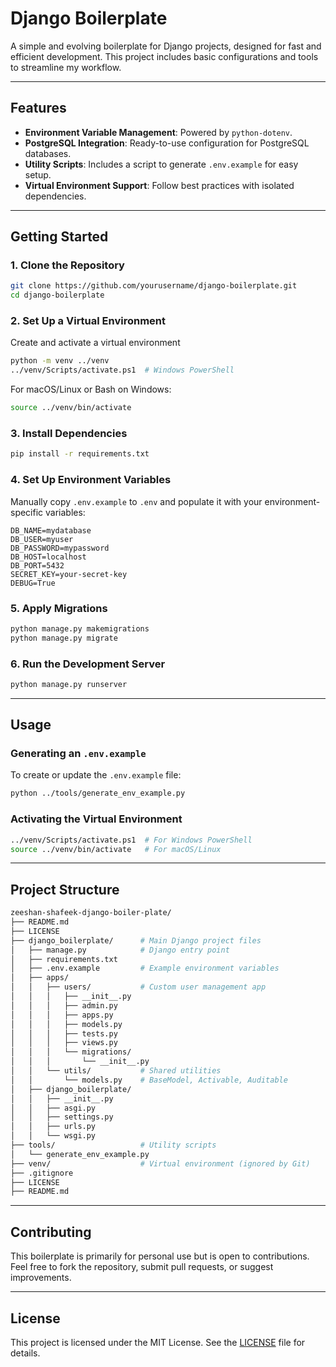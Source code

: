 # Django Boilerplate

A simple and evolving boilerplate for Django projects, designed for fast and efficient development. This project includes basic configurations and tools to streamline my workflow.

---

## Features
- **Environment Variable Management**: Powered by `python-dotenv`.
- **PostgreSQL Integration**: Ready-to-use configuration for PostgreSQL databases.
- **Utility Scripts**: Includes a script to generate `.env.example` for easy setup.
- **Virtual Environment Support**: Follow best practices with isolated dependencies.

---

## Getting Started

### 1. Clone the Repository
```bash
git clone https://github.com/yourusername/django-boilerplate.git
cd django-boilerplate
```

### 2. Set Up a Virtual Environment
Create and activate a virtual environment
```bash
python -m venv ../venv
../venv/Scripts/activate.ps1  # Windows PowerShell
```
For macOS/Linux or Bash on Windows:

```bash
source ../venv/bin/activate
```

### 3. Install Dependencies
```bash
pip install -r requirements.txt
```

### 4. Set Up Environment Variables

Manually copy `.env.example` to `.env` and populate it with your environment-specific variables:
```env
DB_NAME=mydatabase
DB_USER=myuser
DB_PASSWORD=mypassword
DB_HOST=localhost
DB_PORT=5432
SECRET_KEY=your-secret-key
DEBUG=True
```

### 5. Apply Migrations
```bash
python manage.py makemigrations
python manage.py migrate
```

### 6. Run the Development Server
```bash
python manage.py runserver
```

---

## Usage

### Generating an `.env.example`
To create or update the `.env.example` file:
```bash
python ../tools/generate_env_example.py
```

### Activating the Virtual Environment
```bash
../venv/Scripts/activate.ps1  # For Windows PowerShell
source ../venv/bin/activate   # For macOS/Linux
```

---

## Project Structure
```bash
zeeshan-shafeek-django-boiler-plate/
├── README.md
├── LICENSE
├── django_boilerplate/      # Main Django project files
│   ├── manage.py            # Django entry point
│   ├── requirements.txt
│   ├── .env.example         # Example environment variables
│   ├── apps/
│   │   ├── users/           # Custom user management app
│   │   │   ├── __init__.py
│   │   │   ├── admin.py
│   │   │   ├── apps.py
│   │   │   ├── models.py
│   │   │   ├── tests.py
│   │   │   ├── views.py
│   │   │   └── migrations/
│   │   │       └── __init__.py
│   │   └── utils/           # Shared utilities
│   │       └── models.py    # BaseModel, Activable, Auditable
│   ├── django_boilerplate/
│   │   ├── __init__.py
│   │   ├── asgi.py
│   │   ├── settings.py
│   │   ├── urls.py
│   │   └── wsgi.py
├── tools/                   # Utility scripts
│   └── generate_env_example.py
├── venv/                    # Virtual environment (ignored by Git)
├── .gitignore
├── LICENSE
├── README.md
```

---

## Contributing
This boilerplate is primarily for personal use but is open to contributions. Feel free to fork the repository, submit pull requests, or suggest improvements.

---

## License
This project is licensed under the MIT License. See the [LICENSE](LICENSE) file for details.

